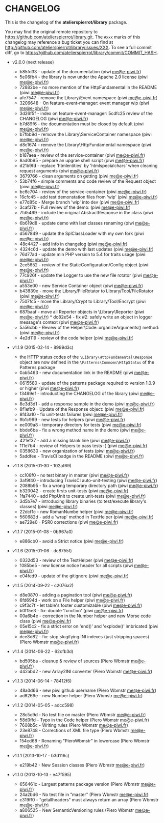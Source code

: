 # CHANGELOG

This is the changelog of the **atelierspierrot/library** package.

You may find the original remote repository to <https://github.com/atelierspierrot/library.git>.
The `#xxx` marks of this changelog may reference a bug ticket you can find at 
<http://github.com/atelierspierrot/library/issues/XXX>. To see a full commit diff, 
go to <https://github.com/atelierspierrot/library/commit/COMMIT_HASH>.


* v2.0.0 (next release)

    * b85fd33 - update of the documentation (piwi <me@e-piwi.fr>)
    * 5e06fb4 - the library is now under the Apache 2.0 license (piwi <me@e-piwi.fr>)
    * 72682be - no more mention of the HttpFundamental in the README (piwi <me@e-piwi.fr>)
    * afe7547 - remove the Library\Event namespace (piwi <me@e-piwi.fr>)
    * 3206648 - On feature-event-manager: event manager wip (piwi <me@e-piwi.fr>)
    * 3d26f5f - index on feature-event-manager: 5cdfc25 review of the CHANGELOG (piwi <me@e-piwi.fr>)
    * b7d89f6 - the documentation must be closed by default (piwi <me@e-piwi.fr>)
    * b7fbb9d - remove the Library\ServiceContainer namespace (piwi <me@e-piwi.fr>)
    * d8c1674 - remove the Library\HttpFundamental namespace (piwi <me@e-piwi.fr>)
    * b187aea - review of the service-container (piwi <me@e-piwi.fr>)
    * 8ad0b95 - prepare an upgrae shell script (piwi <me@e-piwi.fr>)
    * d21b9fd - replace 'htmlentities' by 'htmlspecialchars' when cleaning request arguments (piwi <me@e-piwi.fr>)
    * 3679766 - clean arguments on getting (piwi <me@e-piwi.fr>)
    * 53b74f6 - simple comments and code review of the Request object (piwi <me@e-piwi.fr>)
    * bc6c704 - review of the service-container (piwi <me@e-piwi.fr>)
    * 16cfc45 - add test demonstation files from 'wip' (piwi <me@e-piwi.fr>)
    * e77d85c - Merge branch 'wip' into dev (piwi <me@e-piwi.fr>)
    * 3caf37b - Full review of the demo: (piwi <me@e-piwi.fr>)
    * 7fd5469 - include the original AbstractResponse in the class (piwi <me@e-piwi.fr>)
    * 6b619d8 - update demo with last classes renaming (piwi <me@e-piwi.fr>)
    * d567849 - update the SplClassLoader with my own fork (piwi <me@e-piwi.fr>)
    * 48c4427 - add info in changelog (piwi <me@e-piwi.fr>)
    * 4324c6d - update the demo with last updates (piwi <me@e-piwi.fr>)
    * 76d77ad - update min PHP version to 5.4 for traits usage (piwi <me@e-piwi.fr>)
    * 2ce5652 - review of the StaticConfiguration/Config object (piwi <me@e-piwi.fr>)
    * 77c926f - update the Logger to use the new file rotator (piwi <me@e-piwi.fr>)
    * a553e00 - new Service Container object (piwi <me@e-piwi.fr>)
    * b43839e - move the Library/FileRotator to Library/Tool/FileRotator (piwi <me@e-piwi.fr>)
    * 7507fc5 - move the Library/Crypt to Library/Tool/Encrypt (piwi <me@e-piwi.fr>)
    * 687baaf - move all Reporter objects in \Library\Reporter (piwi <me@e-piwi.fr>)    * dc82e54 - fix #2: safely write an object in logger message's context (piwi <me@e-piwi.fr>)
    * 5a56cbb - Review of the Helper\Code::organizeArguments() method: (piwi <me@e-piwi.fr>)
    * 4e2d119 - review of the code helper (piwi <me@e-piwi.fr>)

* v1.1.9 (2015-02-14 - 8999d3c)

    - the HTTP status codes of the `\Library\HttpFundamental\Response` object
    are now defined in the `\Patterns\Commons\HttpStatus` of the Patterns package

    * 0ab5463 - new documentation link in the README (piwi <me@e-piwi.fr>)
    * 0615580 - update of the patterns package required to version 1.0.9 or higher (piwi <me@e-piwi.fr>)
    * f3469ef - introducting the CHANGELOG of the library (piwi <me@e-piwi.fr>)
    * 8e3d3d1 - add a response sample in the demo (piwi <me@e-piwi.fr>)
    * 8f1efb9 - Update of the Response object: (piwi <me@e-piwi.fr>)
    * 8f43a10 - fix unit-tests failures (piwi <me@e-piwi.fr>)
    * 9b1c969 - new tests for helpers (piwi <me@e-piwi.fr>)
    * ee009a8 - temporary directory for tests (piwi <me@e-piwi.fr>)
    * bbde6ba - fix a wrong method name in the demo (piwi <me@e-piwi.fr>)
    * 421ef37 - add a missing blank line (piwi <me@e-piwi.fr>)
    * 111e7b4 - review of Helpers to pass tests :( (piwi <me@e-piwi.fr>)
    * 0358630 - new organization of tests (piwi <me@e-piwi.fr>)
    * 5addfee - TravisCI badge in the README (piwi <me@e-piwi.fr>)

* v1.1.8 (2015-01-30 - 102af69)

    * cc108f0 - no test binary in master (piwi <me@e-piwi.fr>)
    * 3af9f40 - introducing TravisCI auto-unit-testing (piwi <me@e-piwi.fr>)
    * 2088b95 - fix a wrong temporary directory path (piwi <me@e-piwi.fr>)
    * b320042 - create firsts unit-tests (piwi <me@e-piwi.fr>)
    * 1fa7440 - add PhpUnit to create unit-tests (piwi <me@e-piwi.fr>)
    * 3d5b7e7 - introducing library binaries (to test/execute library's classes) (piwi <me@e-piwi.fr>)
    * 22dcf1c - new RomanNumbe helper (piwi <me@e-piwi.fr>)
    * 560682d - add a 'wrap' method in TextHelper (piwi <me@e-piwi.fr>)
    * ae729e0 - PSR0 corrections (piwi <me@e-piwi.fr>)

* v1.1.7 (2015-01-08 - 0b967a0)

    * e886cb0 - avoid a Strict notice (piwi <me@e-piwi.fr>)

* v1.1.6 (2015-01-06 - dc8755f)

    * 0332d53 - review of the TextHelper (piwi <me@e-piwi.fr>)
    * 1085be5 - new license notice header for all scripts (piwi <me@e-piwi.fr>)
    * e04fed9 - update of the gitignore (piwi <me@e-piwi.fr>)

* v1.1.5 (2014-09-22 - c2076a2)

    * d8e0870 - adding a pagination tool (piwi <me@e-piwi.fr>)
    * 6fd694d - work on a File helper (piwi <me@e-piwi.fr>)
    * c9f3c7f - let table's footer customizable (piwi <me@e-piwi.fr>)
    * b0f15e3 - fix: double 'function' (piwi <me@e-piwi.fr>)
    * 00a6b4e - correction in the Number helper and new Morse code class (piwi <me@e-piwi.fr>)
    * 05e15c2 - fix a strict error on 'end()' and 'explode()' imbricated (piwi <me@e-piwi.fr>)
    * dce3d82 - fix: stop slugifying INI indexes (just stripping spaces) (Piero Wbmstr <me@e-piwi.fr>)

* v1.1.4 (2014-06-22 - 62cfb3d)

    * bd505ba - cleanup & review of sources (Piero Wbmstr <me@e-piwi.fr>)
    * d42abd2 - new Array2INI converter (Piero Wbmstr <me@e-piwi.fr>)

* v1.1.3 (2014-06-14 - 78412f6)

    * 48a0d66 - new piwi github username (Piero Wbmstr <me@e-piwi.fr>)
    * ad6269e - new Number helper (Piero Wbmstr <me@e-piwi.fr>)

* v1.1.2 (2014-05-05 - adcc598)

    * 28c5c9d - No test file on master (Piero Wbmstr <me@e-piwi.fr>)
    * 58d0ffd - Typo in the Code helper (Piero Wbmstr <me@e-piwi.fr>)
    * 7608b5c - Writing rules (Piero Wbmstr <me@e-piwi.fr>)
    * 23e8748 - Corrections of XML file type (Piero Wbmstr <me@e-piwi.fr>)
    * 154cd68 - Renaming "PieroWbmstr" in lowercase (Piero Wbmstr <me@e-piwi.fr>)

* v1.1.1 (2013-10-17 - b3d116c)

    * e219b42 - New Session classes (Piero Wbmstr <me@e-piwi.fr>)

* v1.1.0 (2013-10-13 - e47f595)

    * 656461c - Largest patterns package version (Piero Wbmstr <me@e-piwi.fr>)
    * 24a2bd6 - No test file in "master" (Piero Wbmstr <me@e-piwi.fr>)
    * c319ff0 - "getallheaders" must always return an array (Piero Wbmstr <me@e-piwi.fr>)
    * a806525 - New SemanticVersioning rules (Piero Wbmstr <me@e-piwi.fr>)
